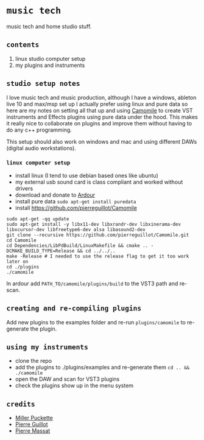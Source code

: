 # `music tech`

music tech and home studio stuff.

## `contents`

1. linux studio computer setup
2. my plugins and instruments

## `studio setup notes`

I love music tech and music production, although I have a windows, ableton live 10 and max/msp set up I actually prefer using linux and pure data so here are my notes on setting all that up and using [Camomile](https://github.com/pierreguillot/Camomile) to create VST instruments and Effects plugins using pure data under the hood. This makes it really nice to collaborate on plugins and improve them without having to do any c++ programming.

This setup should also work on windows and mac and using different DAWs (digital audio workstations).

### `linux computer setup`

* install linux (I tend to use debian based ones like ubuntu)
* my external usb sound card is class compliant and worked without drivers
* download and donate to [Ardour](https://ardour.org/)
* install pure data `sudo apt-get install puredata`
* install https://github.com/pierreguillot/Camomile

```
sudo apt-get -qq update
sudo apt-get install -y libx11-dev libxrandr-dev libxinerama-dev libxcursor-dev libfreetype6-dev alsa libasound2-dev
git clone --recursive https://github.com/pierreguillot/Camomile.git
cd Camomile
cd Dependencies/LibPdBuild/LinuxMakefile && cmake .. -DCMAKE_BUILD_TYPE=Release && cd ../../..
make -Release # I needed to use the release flag to get it too work later on
cd ./plugins
./camomile
```

In ardour add `PATH_TO/camomile/plugins/build` to the VST3 path and re-scan.

## `creating and re-compiling plugins`

Add new plugins to the examples folder and re-run `plugins/camomile` to re-generate the plugin. 

## `using my instruments`

* clone the repo
* add the plugins to ./plugins/examples and re-generate them `cd .. && ./camomile`
* open the DAW and scan for VST3 plugins
* check the plugins show up in the menu system

## `credits`

* [Miller Puckette](http://msp.ucsd.edu/software.html)
* [Pierre Guillot](https://github.com/pierreguillot)
* [Pierre Massat](https://guitarextended.wordpress.com/2014/11/11/yellotron-a-mellotron-with-pure-data/)
